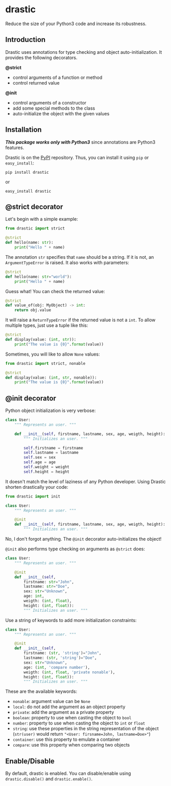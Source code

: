 # drastic
Reduce the size of your Python3 code and increase its robustness.

## Introduction
Drastic uses annotations for type checking and object auto-initialization. It provides the following decorators.

**@strict**
- control arguments of a function or method
- control returned value

**@init**
- control arguments of a constructor
- add some special methods to the class
- auto-initialize the object with the given values

## Installation

***This package works only with Python3*** since annotations are Python3 features.

Drastic is on the [PyPI](https://pypi.python.org/pypi/drastic) repository. Thus, you can install it using `pip` or `easy_install`:

```
pip install drastic
```
or

```
easy_install drastic
```

## @strict decorator

Let's begin with a simple example:

```Python
from drastic import strict

@strict
def hello(name: str):
    print("Hello " + name)
```

The annotation `str` specifies that `name` should be a string. If it is not, an `ArgumentTypeError` is raised. It also works with parameters:

```Python
@strict
def hello(name: str="world"):
    print("Hello " + name)
```

Guess what! You can check the returned value:

```Python
@strict
def value_of(obj: MyObject) -> int:
    return obj.value
```

It will raise a `ReturnTypeError` if the returned value is not a `int`.
To allow multiple types, just use a tuple like this:

```Python
@strict
def display(value: (int, str)):
    print("The value is {0}".format(value))
```

Sometimes, you will like to allow `None` values:

```Python
from drastic import strict, nonable

@strict
def display(value: (int, str, nonable)):
    print("The value is {0}".format(value))
```


## @init decorator

Python object initialization is very verbose:

```Python
class User:
    """ Represents an user. """

    def __init__(self, firstname, lastname, sex, age, weigth, height):
        """ Initializes an user. """

        self.firstname = firstname
        self.lastname = lastname
        self.sex = sex
        self.age = age
        self.weight = weight
        self.height = height
```

It doesn't match the level of laziness of any Python developer. Using Drastic shorten drastically your code:

```Python
from drastic import init

class User:
    """ Represents an user. """

    @init
    def __init__(self, firstname, lastname, sex, age, weigth, height):
        """ Initializes an user. """
```

No, I don't forgot anything. The `@init` decorator auto-initializes the object!

`@init` also performs type checking on arguments as `@strict` does:

```Python
class User:
    """ Represents an user. """

    @init
    def __init__(self,
        firstname: str="John",
        lastname: str="Doe",
        sex: str="Unknown",
        age: int,
        weigth: (int, float),
        height: (int, float)):
        """ Initializes an user. """
```

Use a string of keywords to add more initialization constraints:

```Python
class User:
    """ Represents an user. """

    @init
    def __init__(self,
        firstname: (str, 'string')="John",
        lastname: (str, 'string')="Doe",
        sex: str="Unknown",
        age: (int, 'compare number'),
        weigth: (int, float, 'private nonable'),
        height: (int, float)):
        """ Initializes an user. """
```

These are the available keywords:
- `nonable`: argument value can be `None`
- `local`: do not add the argument as an object property
- `private`: add the argument as a private property
- `boolean`: property to use when casting the object to `bool`
- `number`: property to use when casting the object to `int` or `float`
- `string`: use these properties in the string representation of the object (`str(user)` would return `"<User: firsname=John, lastname=Doe>"`)
- `container`: use this property to emulate a container
- `compare`: use this property when comparing two objects

## Enable/Disable

By default, drastic is enabled.
You can disable/enable using `drastic.disable()` and `drastic.enable()`.
